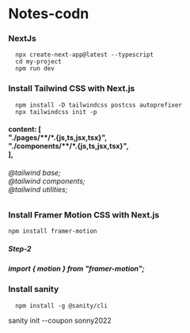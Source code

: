 # Notes-codn


<h3>NextJs </h3>
     
      npx create-next-app@latest --typescript
      cd my-project
      npm run dev


<h3>Install Tailwind CSS with Next.js</h3>
     
      npm install -D tailwindcss postcss autoprefixer
      npx tailwindcss init -p

<h4><h4>
content: [<br>
    "./pages/**/*.{js,ts,jsx,tsx}",<br>
    "./components/**/*.{js,ts,jsx,tsx}",<br>
  ],
    
 <h6>@tailwind base;<br>
@tailwind components;<br>
@tailwind utilities; <h6>

     
<h3>Install Framer Motion CSS with Next.js</h3>
  
    npm install framer-motion 
 <h5>Step-2<h5>
    import { motion } from "framer-motion";
     
<h3> Install sanity </h3>
     
      npm install -g @sanity/cli 
sanity init --coupon sonny2022

        
   

